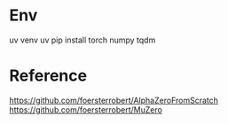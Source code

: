 # Env
uv venv
uv pip install torch numpy tqdm

# Reference
https://github.com/foersterrobert/AlphaZeroFromScratch
https://github.com/foersterrobert/MuZero